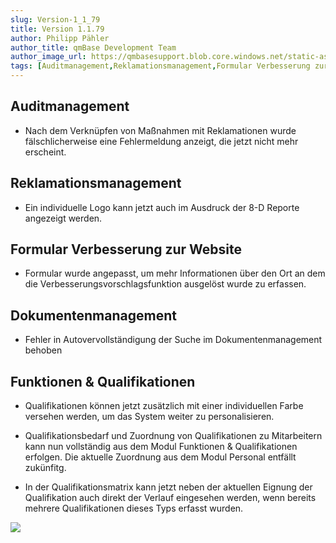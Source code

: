 ```yaml
---
slug: Version-1_1_79
title: Version 1.1.79
author: Philipp Pähler
author_title: qmBase Development Team
author_image_url: https://qmbasesupport.blob.core.windows.net/static-assets/img/persons/paehler_round.png
tags: [Auditmanagement,Reklamationsmanagement,Formular Verbesserung zur Website,Dokumentenmanagement,Funktionen & Qualifikationen,Changelog]
---
```

## Auditmanagement

*   Nach dem Verknüpfen von Maßnahmen mit Reklamationen wurde fälschlicherweise eine Fehlermeldung anzeigt, die jetzt nicht mehr erscheint.

## Reklamationsmanagement

*   Ein individuelle Logo kann jetzt auch im Ausdruck der 8-D Reporte angezeigt werden.

## Formular Verbesserung zur Website

*   Formular wurde angepasst, um mehr Informationen über den Ort an dem die Verbesserungsvorschlagsfunktion ausgelöst wurde zu erfassen.

## Dokumentenmanagement

*   Fehler in Autovervollständigung der Suche im Dokumentenmanagement behoben

## Funktionen & Qualifikationen

*   Qualifikationen können jetzt zusätzlich mit einer individuellen Farbe versehen werden, um das System weiter zu personalisieren.

*   Qualifikationsbedarf und Zuordnung von Qualifikationen zu Mitarbeitern kann nun vollständig aus dem Modul Funktionen & Qualifikationen erfolgen. Die aktuelle Zuordnung aus dem Modul Personal entfällt zukünfitg. 

*   In der Qualifikationsmatrix kann jetzt neben der aktuellen Eignung der Qualifikation auch direkt der Verlauf eingesehen werden, wenn bereits mehrere Qualifikationen dieses Typs erfasst wurden.

![](https://caqadmin.blob.core.windows.net/releasenotes/64-images/mceclip0.png)
